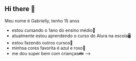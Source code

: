 ## Hi there 👋
Meu nome é Gabrielly, tenho 15 anos 

- estou cursando o 1ano do ensino médio📖
- atualmente estou aprendendo o curso do Alura na escola🖥️ 
- estou fazendo outros cursos📖
- minhsa cores favorita é azul e roxo🎨
- me dou super bem com crianças👪
-->
